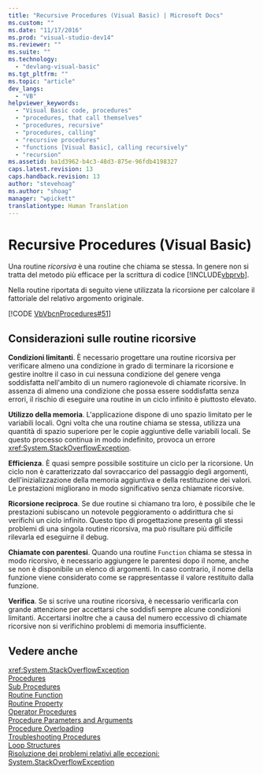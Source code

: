 ```yaml
---
title: "Recursive Procedures (Visual Basic) | Microsoft Docs"
ms.custom: ""
ms.date: "11/17/2016"
ms.prod: "visual-studio-dev14"
ms.reviewer: ""
ms.suite: ""
ms.technology: 
  - "devlang-visual-basic"
ms.tgt_pltfrm: ""
ms.topic: "article"
dev_langs: 
  - "VB"
helpviewer_keywords: 
  - "Visual Basic code, procedures"
  - "procedures, that call themselves"
  - "procedures, recursive"
  - "procedures, calling"
  - "recursive procedures"
  - "functions [Visual Basic], calling recursively"
  - "recursion"
ms.assetid: ba1d3962-b4c3-48d3-875e-96fdb4198327
caps.latest.revision: 13
caps.handback.revision: 13
author: "stevehoag"
ms.author: "shoag"
manager: "wpickett"
translationtype: Human Translation
---
```

# Recursive Procedures (Visual Basic)
Una routine *ricorsiva* è una routine che chiama se stessa.  In genere non si tratta del metodo più efficace per la scrittura di codice [!INCLUDE[vbprvb](../../../../csharp/programming-guide/concepts/linq/includes/vbprvb_md.md)].  
  
 Nella routine riportata di seguito viene utilizzata la ricorsione per calcolare il fattoriale del relativo argomento originale.  
  
 [!CODE [VbVbcnProcedures#51](../CodeSnippet/VS_Snippets_VBCSharp/VbVbcnProcedures#51)]  
  
## Considerazioni sulle routine ricorsive  
 **Condizioni limitanti**.  È necessario progettare una routine ricorsiva per verificare almeno una condizione in grado di terminare la ricorsione e gestire inoltre il caso in cui nessuna condizione del genere venga soddisfatta nell'ambito di un numero ragionevole di chiamate ricorsive.  In assenza di almeno una condizione che possa essere soddisfatta senza errori, il rischio di eseguire una routine in un ciclo infinito è piuttosto elevato.  
  
 **Utilizzo della memoria**.  L'applicazione dispone di uno spazio limitato per le variabili locali.  Ogni volta che una routine chiama se stessa, utilizza una quantità di spazio superiore per le copie aggiuntive delle variabili locali.  Se questo processo continua in modo indefinito, provoca un errore <xref:System.StackOverflowException>.  
  
 **Efficienza**.  È quasi sempre possibile sostituire un ciclo per la ricorsione.  Un ciclo non è caratterizzato dal sovraccarico del passaggio degli argomenti, dell'inizializzazione della memoria aggiuntiva e della restituzione dei valori.  Le prestazioni migliorano in modo significativo senza chiamate ricorsive.  
  
 **Ricorsione reciproca**.  Se due routine si chiamano tra loro, è possibile che le prestazioni subiscano un notevole peggioramento o addirittura che si verifichi un ciclo infinito.  Questo tipo di progettazione presenta gli stessi problemi di una singola routine ricorsiva, ma può risultare più difficile rilevarla ed eseguirne il debug.  
  
 **Chiamate con parentesi**.  Quando una routine `Function` chiama se stessa in modo ricorsivo, è necessario aggiungere le parentesi dopo il nome, anche se non è disponibile un elenco di argomenti.  In caso contrario, il nome della funzione viene considerato come se rappresentasse il valore restituito dalla funzione.  
  
 **Verifica**.  Se si scrive una routine ricorsiva, è necessario verificarla con grande attenzione per accettarsi che soddisfi sempre alcune condizioni limitanti.  Accertarsi inoltre che a causa del numero eccessivo di chiamate ricorsive non si verifichino problemi di memoria insufficiente.  
  
## Vedere anche  
 <xref:System.StackOverflowException>   
 [Procedures](../../../../visual-basic/programming-guide/language-features/procedures/index.md)   
 [Sub Procedures](../../../../visual-basic/programming-guide/language-features/procedures/sub-procedures.md)   
 [Routine Function](../../../../visual-basic/programming-guide/language-features/procedures/function-procedures.md)   
 [Routine Property](../../../../visual-basic/programming-guide/language-features/procedures/property-procedures.md)   
 [Operator Procedures](../../../../visual-basic/programming-guide/language-features/procedures/operator-procedures.md)   
 [Procedure Parameters and Arguments](../../../../visual-basic/programming-guide/language-features/procedures/procedure-parameters-and-arguments.md)   
 [Procedure Overloading](../../../../visual-basic/programming-guide/language-features/procedures/procedure-overloading.md)   
 [Troubleshooting Procedures](../../../../visual-basic/programming-guide/language-features/procedures/troubleshooting-procedures.md)   
 [Loop Structures](../../../../visual-basic/programming-guide/language-features/control-flow/loop-structures.md)   
 [Risoluzione dei problemi relativi alle eccezioni: System.StackOverflowException](../Topic/Troubleshooting%20Exceptions:%20System.StackOverflowException.md)